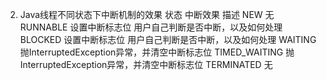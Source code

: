 2. Java线程不同状态下中断机制的效果
状态	中断效果	描述
NEW	无
RUNNABLE	设置中断标志位	用户自己判断是否中断，以及如何处理
BLOCKED	设置中断标志位	用户自己判断是否中断，以及如何处理
WAITING	抛InterruptedException异常，并清空中断标志位
TIMED_WAITING	抛InterruptedException异常，并清空中断标志位
TERMINATED	无